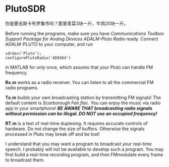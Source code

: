 # PlutoSDR



你是要去斯卡布罗集市吗？那里青菜3块一斤，牛肉20块一斤。



Before running the programs, make sure you have *Communications Toolbox Support Package for Analog Devices ADALM-Pluto Radio* ready. Connect ADALM-PLUTO to your computer, and run
```
sdrdev('Pluto');
configurePlutoRadio('AD9364')
```



in MATLAB for only once, which assures that your Pluto can handle FM frequency.



**Rx.m** works as a radio receiver. You can listen to all the commercial FM radio programs. 



**Tx.m** builds your own broadcasting station by transmitting FM signals! The default content is *Scarborough Fair.flac*. You can enjoy the music via radio app in your smartphone! ***BE AWARE THAT broadcasting radio signals without permission can be illegal. DO NOT use an occupied frequency!***



**RT.m** is a test of real-time duplexing. It requires accurate controls of hardware. Do not change the size of buffers. Otherwise the signals processed in Pluto may break off and be lost!  
  
I understand that you may want a program to broadcast your real-time speech. I probably will not be available to develop such a program. You may first build a real-time recording program, and then FMmodulate every frame to broadcast them. 
